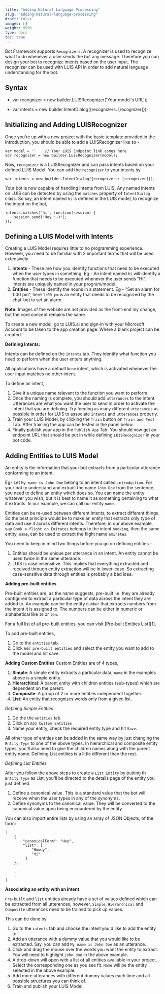 ```yaml
---
title: "Adding Natural Language Processing"
slug: "adding-natural-language-processing"
draft: false
images: []
weight: 9990
type: docs
toc: true
---
```


Bot Framework supports `Recognizers`. A recognizer is used to recognize what to do whenever a user sends the bot any message. Therefore you can design your bot to recognize intents based on the user input. The recognizer can be used with LUIS API in order to add natural language understanding for the bot.

## Syntax
- var recognizer = new builder.LUISRecognizer('Your model's URL');

- var intents = new builder.IntentDialog({recognizers: [recognizer]});

## Initializing and Adding LUISRecognizer
Once you're up with a new project with the basic template provided in the Introduction, you should be able to add a LUISRecognizer like so -

    var model = ''    // Your LUIS Endpoint link comes here
    var recognizer = new builder.LuisRecognizer(model);

Now, `recognizer` is a LUISRecognizer and can pass intents based on your defined LUIS Model. You can add the `recognizer` to your intents by

    var intents = new builder.IntentDialog({recognizers: [recognizer]});

Your bot is now capable of handling intents from LUIS. Any named intents on LUIS can be detected by using the `matches` property of `IntentDialog` class. So say, an intent named `hi` is defined in the LUIS model, to recognize the intent on the bot,

    intents.matches('hi', function(session) {
        session.send("Hey :-)");
    });

## Defining a LUIS Model with Intents
Creating a LUIS Model requires little to no programming experience. However, you need to be familiar with 2 important terms that will be used extensively.

1. **Intents** - These are how you identify functions that need to be executed when the user types in something. Eg - An intent named `Hi` will identify a function that needs to be executed whenever the user sends "Hi". Intents are uniquely named in your program/model.
2. **Entities** - These identify the nouns in a statement. Eg - "Set an alarm for 1:00 pm", here `1:00 pm` is an entity that needs to be recognized by the chat-bot to set an alarm.

**Note:** Images of the website are not provided as the front-end my change, but the core concept remains the same.

To create a new model, go to LUIS.ai and sign-in with your Microsoft Account to be taken to the app creation page. Where a blank project can be created.

**Defining Intents:**

Intents can be defined on the `Intents` tab. They identify what function you need to perform when the user enters anything.

All applications have a default `None` intent, which is activated whenever the user input matches no other intent.

To define an intent,
1. Give it a unique name relevant to the function you want to perform.
2. Once the naming is complete, you should add `utterances` to the intent. Utterances are what you want the user to send in order to activate the intent that you are defining.
Try feeding as many different `utterances` as possible in order for LUIS to associate `intents` and `utterances` properly.
3. Train your LUIS Model, by clicking the `Train` button on `Train and Test` Tab. After training the app can be tested in the panel below.
4. Finally publish your app in the `Publish App` Tab. You should now get an endpoint URL that should be put in while defining `LUISRecognizer` in your bot code.



## Adding Entities to LUIS Model
An entity is the information that your bot extracts from a particular utterance conforming to an intent.

Eg- Let `My name is John Doe` belong to an intent called `introduction`. For your bot to understand and extract the name `John Doe` from the sentence, you need to define an entity which does so. You can name the entity whatever you wish, but it is best to name it as something pertaining to what it extracts. In our example, we can call our entity `name`.

Entities can be re-used between different intents, to extract different things. So the best principle would be to make an entity that extracts only type of data and use it across different intents. Therefore, in our above example, say `Book a flight on Emirates` belongs to the intent `booking`, then the same entity, `name`, can be used to extract the flight name `emirates`.

You need to keep in mind two things before you go on defining entities - 
1. Entities should be unique per utterance in an intent. An entity cannot be used twice in the same utterance.
2. LUIS is case insensitive. This implies that everything extracted and received through entity extraction will be in lower-case. So extracting case-sensitive data through entities is probably a bad idea.

**Adding pre-built entities**

Pre-built entities are, as the name suggests, pre-built i.e. they are already configured to extract a particular type of data across the intent they are added to. An example can be the entity `number` that extracts numbers from the intent it is assigned to. The numbers can be either in numeric or alphabetical like `10` or `ten`.

For a full list of all pre-built entities, you can visit [Pre-built Entities List][1].

To add pre-built entities,
1. Go to the `entities` tab.
2. Click `Add pre-built entities` and select the entity you want to add to the model and hit save.

**Adding Custom Entities**
Custom Entities are of 4 types,
1. **Simple**: A simple entity extracts a particular data, `name` in the examples above is a simple entity.
2. **Hierarchical**: A parent entity with children entities (sub-types) which are dependent on the parent.
3. **Composite**: A group of 2 or more entities independent together.
4. **List**: An entity that recognizes words only from a given list.

*Defining Simple Entities*
1. Go the the `entities` tab.
2. Click on `Add Custom Entities`
3. Name your entity, check the required entity type and hit `Save`.

All other type of entities can be added in the same way by just changing the `Entity Type` to one of the above types. In hierarchical and composite entity types, you'll also need to give the children names along with the parent entity name. Defining List entities is a little different than the rest. 

*Defining List Entities*

After you follow the above steps to create a `List Entity` by putting th `Entity Type` as List, you'll be directed to the details page of the entity you just defined.

1. Define a canonical value. This is a standard value that the bot will receive when the user types in any of the synonyms.
2. Define synonyms to the canonical value. They will be converted to the canonical value upon being encountered by the entity.

You can also import entire lists by using an array of JSON Objects, of the form:

    [
        {
            "canonicalForm": "Hey",
            "list": [
                "Howdy",
                "Hi"
             ]
        },
        .
        .
        .
    ]

**Associating an entity with an intent**

`Pre-built` and `list` entities already have a set of values defined which can be extracted from all utterences, however, `Simple`, `Hierarchical` and `Composite` utterances need to be trained to pick up values.

This can be done by
1. Go to the `intents` tab and choose the intent you'd like to add the entity to.
2. Add an utterance with a dummy value that you would like to be extracted. Say, you can add `My name is John Doe` as an utterance.
3. Click and drag the mouse over the words you want the entity to extract. You will need to highlight `john doe` in the above example.
4. A drop-down will open with a list of all entities available in your project. Select the corresponding one as you see fit. `Name` will be the entity selected in the above example.
5. Add more utterances with different dummy values each time and all possible structures you can think of.
6. Train and publish your LUIS Model.

